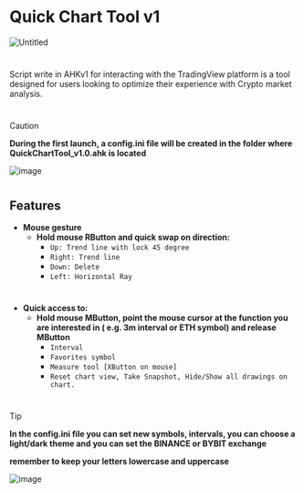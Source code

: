 # Quick Chart Tool v1
![Untitled](https://github.com/CHAOS-BlockchainChaos/QuickChartTool/assets/97523302/c0915101-2b38-4870-9f46-a3a984aef2f1)

#
Script write in AHKv1 for interacting with the TradingView platform is a tool designed for users looking to optimize their experience with Crypto market analysis.
#
> [!CAUTION]
> **During the first launch, a config.ini file will be created in the folder where QuickChartTool_v1.0.ahk is located**
> 
> ![image](https://github.com/CHAOS-BlockchainChaos/QuickChartTool/assets/97523302/291be4f9-ff2e-4f92-8be8-9b33d1c616fe)
#
## Features

- **Mouse gesture**
  - **Hold mouse RButton and quick swap on direction:**
    - ``Up: Trend line with lock 45 degree``
    - ``Right: Trend line``
    - ``Down: Delete``
    - ``Left: Horizontal Ray``
#  
- **Quick access to:**
  - **Hold mouse MButton, point the mouse cursor at the function you are interested in ( e.g. 3m interval or ETH symbol) and release MButton**
    - ``Interval``
    - ``Favorites symbol``
    - ``Measure tool [XButton on mouse]``
    - ``Reset chart view, Take Snapshot, Hide/Show all drawings on chart.``

#
> [!TIP]
> **In the config.ini file you can set new symbols, intervals, you can choose a light/dark theme and you can set the BINANCE or BYBIT exchange**
> 
> **remember to keep your letters lowercase and uppercase**
> 
> ![image](https://github.com/CHAOS-BlockchainChaos/QuickChartTool/assets/97523302/29a26169-6b9e-46de-b11d-0b82e782ff2f)
> 
